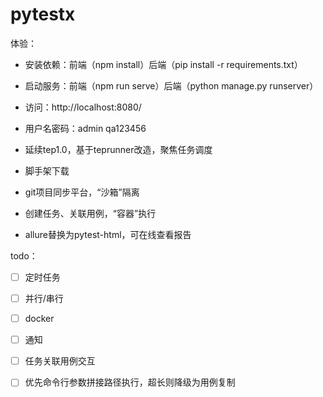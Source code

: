 # pytestx

体验：
- 安装依赖：前端（npm install）后端（pip install -r requirements.txt）
- 启动服务：前端（npm run serve）后端（python manage.py runserver）
- 访问：http://localhost:8080/ 
- 用户名密码：admin qa123456



- 延续tep1.0，基于teprunner改造，聚焦任务调度
- 脚手架下载
- git项目同步平台，“沙箱”隔离
- 创建任务、关联用例，“容器”执行
- allure替换为pytest-html，可在线查看报告

todo：
- [ ] 定时任务
- [ ] 并行/串行
- [ ] docker
- [ ] 通知
- [ ] 任务关联用例交互
- [ ] 优先命令行参数拼接路径执行，超长则降级为用例复制

